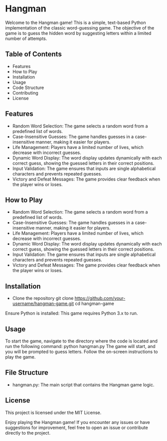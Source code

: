 # Hangman
Welcome to the Hangman game! This is a simple, text-based Python implementation of the classic word-guessing game. The objective of the game is to guess the hidden word by suggesting letters within a limited number of attempts.

## Table of Contents
- Features
- How to Play
- Installation
- Usage
- Code Structure
- Contributing
- License

## Features
- Random Word Selection: The game selects a random word from a predefined list of words.
- Case-Insensitive Guesses: The game handles guesses in a case-insensitive manner, making it easier for players.
- Life Management: Players have a limited number of lives, which decrease with incorrect guesses.
- Dynamic Word Display: The word display updates dynamically with each correct guess, showing the guessed letters in their correct positions.
- Input Validation: The game ensures that inputs are single alphabetical characters and prevents repeated guesses.
- Victory and Defeat Messages: The game provides clear feedback when the player wins or loses.

## How to Play
- Random Word Selection: The game selects a random word from a predefined list of words.
- Case-Insensitive Guesses: The game handles guesses in a case-insensitive manner, making it easier for players.
- Life Management: Players have a limited number of lives, which decrease with incorrect guesses.
- Dynamic Word Display: The word display updates dynamically with each correct guess, showing the guessed letters in their correct positions.
- Input Validation: The game ensures that inputs are single alphabetical characters and prevents repeated guesses.
- Victory and Defeat Messages: The game provides clear feedback when the player wins or loses.

## Installation
- Clone the repository
git clone https://github.com/your-username/hangman-game.git
cd hangman-game

Ensure Python is installed: This game requires Python 3.x to run.

## Usage
To start the game, navigate to the directory where the code is located and run the following command:
python hangman.py
The game will start, and you will be prompted to guess letters. Follow the on-screen instructions to play the game.

## File Structure
- hangman.py: The main script that contains the Hangman game logic.

## License
This project is licensed under the MIT License.


Enjoy playing the Hangman game! If you encounter any issues or have suggestions for improvement, feel free to open an issue or contribute directly to the project.
